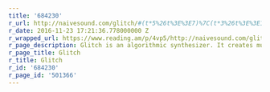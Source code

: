 ```yaml
---
title: '684230'
r_url: http://naivesound.com/glitch/#(t*5%26t%3E%3E7)%7C(t*3%26t%3E%3E10)
r_date: 2016-11-23 17:21:36.778000000 Z
r_wrapped_url: https://www.reading.am/p/4vp5/http://naivesound.com/glitch/#(t*5%26t%3E%3E7)%7C(t*3%26t%3E%3E10)
r_page_description: Glitch is an algorithmic synthesizer. It creates music with math.
r_page_title: Glitch
r_title: Glitch
r_id: '684230'
r_page_id: '501366'
---
```


